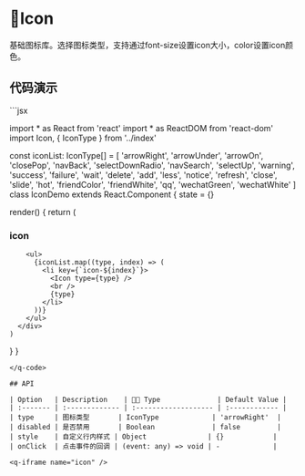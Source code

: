 # Icon <q-qrcode name='icon' />

基础图标库。选择图标类型，支持通过font-size设置icon大小，color设置icon颜色。

## 代码演示

<q-code>
```jsx

import * as React from 'react'
import * as ReactDOM from 'react-dom'
import Icon, { IconType } from '../index'

const iconList: IconType[] = [
  'arrowRight',
  'arrowUnder',
  'arrowOn',
  'closePop',
  'navBack',
  'selectDownRadio',
  'navSearch',
  'selectUp',
  'warning',
  'success',
  'failure',
  'wait',
  'delete',
  'add',
  'less',
  'notice',
  'refresh',
  'close',
  'slide',
  'hot',
  'friendColor',
  'friendWhite',
  'qq',
  'wechatGreen',
  'wechatWhite'
]
class IconDemo extends React.Component {
  state = {}

  render() {
    return (
      <div>
        <h3>icon</h3>

        <ul>
          {iconList.map((type, index) => (
            <li key={`icon-${index}`}>
              <Icon type={type} />
              <br />
              {type}
            </li>
          ))}
        </ul>
      </div>
    )
  }
}
```
</q-code>

## API

| Option   | Description    |  Type              | Default Value |
| :------- | :------------- | :------------------- | :------------ |
| type     | 图标类型       | IconType             | 'arrowRight'  |
| disabled | 是否禁用       | Boolean              | false         |
| style    | 自定义行内样式 | Object               | {}            |
| onClick  | 点击事件的回调 | (event: any) => void | -             |

<q-iframe name="icon" />